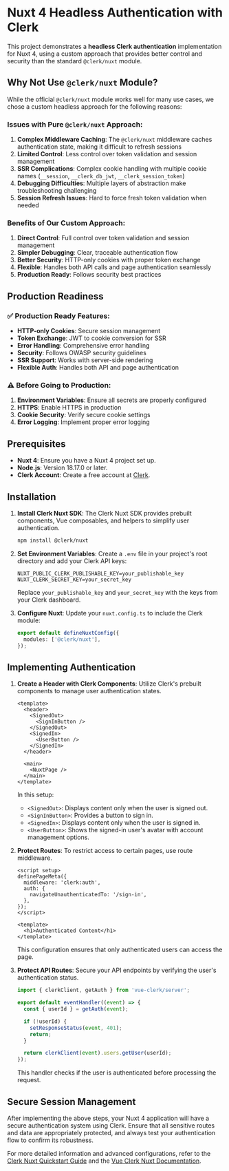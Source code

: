# Nuxt 4 Headless Authentication with Clerk

This project demonstrates a **headless Clerk authentication** implementation for Nuxt 4, using a custom approach that provides better control and security than the standard `@clerk/nuxt` module.

## Why Not Use `@clerk/nuxt` Module?

While the official `@clerk/nuxt` module works well for many use cases, we chose a custom headless approach for the following reasons:

### **Issues with Pure `@clerk/nuxt` Approach:**
1. **Complex Middleware Caching**: The `@clerk/nuxt` middleware caches authentication state, making it difficult to refresh sessions
2. **Limited Control**: Less control over token validation and session management
3. **SSR Complications**: Complex cookie handling with multiple cookie names (`__session`, `__clerk_db_jwt`, `__clerk_session_token`)
4. **Debugging Difficulties**: Multiple layers of abstraction make troubleshooting challenging
5. **Session Refresh Issues**: Hard to force fresh token validation when needed

### **Benefits of Our Custom Approach:**
1. **Direct Control**: Full control over token validation and session management
2. **Simpler Debugging**: Clear, traceable authentication flow
3. **Better Security**: HTTP-only cookies with proper token exchange
4. **Flexible**: Handles both API calls and page authentication seamlessly
5. **Production Ready**: Follows security best practices

## Production Readiness

### ✅ **Production Ready Features:**
- **HTTP-only Cookies**: Secure session management
- **Token Exchange**: JWT to cookie conversion for SSR
- **Error Handling**: Comprehensive error handling
- **Security**: Follows OWASP security guidelines
- **SSR Support**: Works with server-side rendering
- **Flexible Auth**: Handles both API and page authentication

### ⚠️ **Before Going to Production:**
1. **Environment Variables**: Ensure all secrets are properly configured
2. **HTTPS**: Enable HTTPS in production
3. **Cookie Security**: Verify secure cookie settings
4. **Error Logging**: Implement proper error logging

## Prerequisites

- **Nuxt 4**: Ensure you have a Nuxt 4 project set up.
- **Node.js**: Version 18.17.0 or later.
- **Clerk Account**: Create a free account at [Clerk](https://clerk.com/).

## Installation

1. **Install Clerk Nuxt SDK**: The Clerk Nuxt SDK provides prebuilt components, Vue composables, and helpers to simplify user authentication.

   ```bash
   npm install @clerk/nuxt
   ```

2. **Set Environment Variables**: Create a `.env` file in your project's root directory and add your Clerk API keys:

   ```
   NUXT_PUBLIC_CLERK_PUBLISHABLE_KEY=your_publishable_key
   NUXT_CLERK_SECRET_KEY=your_secret_key
   ```

   Replace `your_publishable_key` and `your_secret_key` with the keys from your Clerk dashboard.

3. **Configure Nuxt**: Update your `nuxt.config.ts` to include the Clerk module:

   ```typescript
   export default defineNuxtConfig({
     modules: ['@clerk/nuxt'],
   });
   ```

## Implementing Authentication

1. **Create a Header with Clerk Components**: Utilize Clerk's prebuilt components to manage user authentication states.

   ```vue
   <template>
     <header>
       <SignedOut>
         <SignInButton />
       </SignedOut>
       <SignedIn>
         <UserButton />
       </SignedIn>
     </header>

     <main>
       <NuxtPage />
     </main>
   </template>
   ```

   In this setup:

   - `<SignedOut>`: Displays content only when the user is signed out.
   - `<SignInButton>`: Provides a button to sign in.
   - `<SignedIn>`: Displays content only when the user is signed in.
   - `<UserButton>`: Shows the signed-in user's avatar with account management options.

2. **Protect Routes**: To restrict access to certain pages, use route middleware.

   ```vue
   <script setup>
   definePageMeta({
     middleware: 'clerk:auth',
     auth: {
       navigateUnauthenticatedTo: '/sign-in',
     },
   });
   </script>

   <template>
     <h1>Authenticated Content</h1>
   </template>
   ```

   This configuration ensures that only authenticated users can access the page.

3. **Protect API Routes**: Secure your API endpoints by verifying the user's authentication status.

   ```typescript
   import { clerkClient, getAuth } from 'vue-clerk/server';

   export default eventHandler((event) => {
     const { userId } = getAuth(event);

     if (!userId) {
       setResponseStatus(event, 401);
       return;
     }

     return clerkClient(event).users.getUser(userId);
   });
   ```

   This handler checks if the user is authenticated before processing the request.

## Secure Session Management

After implementing the above steps, your Nuxt 4 application will have a secure authentication system using Clerk. Ensure that all sensitive routes and data are appropriately protected, and always test your authentication flow to confirm its robustness.

For more detailed information and advanced configurations, refer to the [Clerk Nuxt Quickstart Guide](https://clerk.com/docs/quickstarts/nuxt) and the [Vue Clerk Nuxt Documentation](https://www.vue-clerk.com/guides/nuxt).
